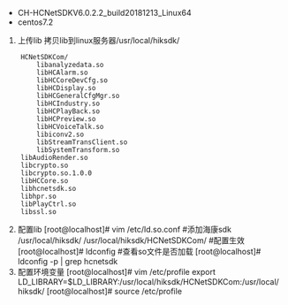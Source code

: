 * CH-HCNetSDKV6.0.2.2_build20181213_Linux64
* centos7.2

1. 上传lib
拷贝lib到linux服务器/usr/local/hiksdk/
```
    HCNetSDKCom/
        libanalyzedata.so
        libHCAlarm.so
        libHCCoreDevCfg.so
        libHCDisplay.so
        libHCGeneralCfgMgr.so
        libHCIndustry.so
        libHCPlayBack.so
        libHCPreview.so
        libHCVoiceTalk.so
        libiconv2.so
        libStreamTransClient.so
        libSystemTransform.so
    libAudioRender.so
    libcrypto.so
    libcrypto.so.1.0.0
    libHCCore.so
    libhcnetsdk.so
    libhpr.so
    libPlayCtrl.so
    libssl.so
```
2. 配置lib
    [root@localhost]# vim /etc/ld.so.conf
        #添加海康sdk
        /usr/local/hiksdk/
        /usr/local/hiksdk/HCNetSDKCom/
    #配置生效
    [root@localhost]# ldconfig
    #查看so文件是否加载
    [root@localhost]# ldconfig  -p  | grep hcnetsdk  
3. 配置环境变量
    [root@localhost]# vim /etc/profile
        export LD_LIBRARY=$LD_LIBRARY:/usr/local/hiksdk/HCNetSDKCom:/usr/local/hiksdk/
    [root@localhost]# source /etc/profile